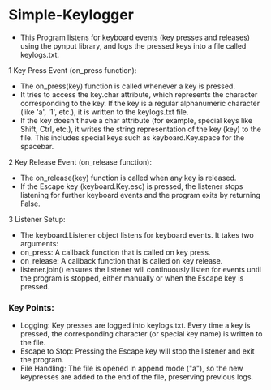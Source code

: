 # Simple-Keylogger
- This Program listens for keyboard events (key presses and releases) using the pynput library, and logs the pressed keys into a file called keylogs.txt.

1 Key Press Event (on_press function):
- The on_press(key) function is called whenever a key is pressed.
- It tries to access the key.char attribute, which represents the character corresponding to the key. If the key is a regular alphanumeric character (like 'a', '1', etc.), it is written to the keylogs.txt file.
- If the key doesn't have a char attribute (for example, special keys like Shift, Ctrl, etc.), it writes the string representation of the key (key) to the file. This includes special keys such as keyboard.Key.space for the spacebar.

2 Key Release Event (on_release function):
- The on_release(key) function is called when any key is released.
- If the Escape key (keyboard.Key.esc) is pressed, the listener stops listening for further keyboard events and the program exits by returning False.

3 Listener Setup:
- The keyboard.Listener object listens for keyboard events. It takes two arguments:
- on_press: A callback function that is called on key press.
- on_release: A callback function that is called on key release.
- listener.join() ensures the listener will continuously listen for events until the program is stopped, either manually or when the Escape key is pressed.

### Key Points:
- Logging: Key presses are logged into keylogs.txt. Every time a key is pressed, the corresponding character (or special key name) is written to the file.
- Escape to Stop: Pressing the Escape key will stop the listener and exit the program.
- File Handling: The file is opened in append mode ("a"), so the new keypresses are added to the end of the file, preserving previous logs.
